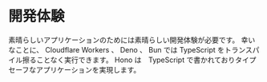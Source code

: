# 開発体験

素晴らしいアプリケーションのためには素晴らしい開発体験が必要です。
幸いなことに、 Cloudflare Workers 、 Deno 、 Bun では TypeScript をトランスパイル擦ることなく実行できます。
Hono は　TypeScript で書かれておりタイプセーフなアプリケーションを実現します。
